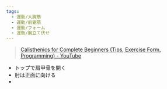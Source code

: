 ```yaml
---
tags:
  - 運動/大胸筋
  - 運動/前鋸筋
  - 運動/フォーム
  - 運動/腕立て伏せ
---
```

>[Calisthenics for Complete Beginners (Tips, Exercise Form, Programming) - YouTube](https://www.youtube.com/watch?v=1mlN0yuxoLE)

- トップで肩甲骨を開く
- 肘は正面に向ける
- 